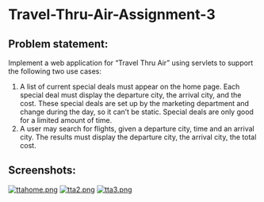# Travel-Thru-Air-Assignment-3
## Problem statement:
  Implement a web application for “Travel Thru Air” using servlets to support the following two use cases:
  1. A list of current special deals must appear on the home page. Each special deal must display the departure
  city, the arrival city, and the cost. These special deals are set up by the marketing department and change
  during the day, so it can’t be static. Special deals are only good for a limited amount of time.
  2. A user may search for flights, given a departure city, time and an arrival city. The results must display
  the departure city, the arrival city, the total cost.
  
## Screenshots:
[![ttahome.png](https://i.postimg.cc/VNhbgJSy/ttahome.png)](https://postimg.cc/v1WBHHLX)
[![tta2.png](https://i.postimg.cc/prHrczRS/tta2.png)](https://postimg.cc/62MBy77V)
[![tta3.png](https://i.postimg.cc/dVLsB4G1/tta3.png)](https://postimg.cc/fVQQW72n)
